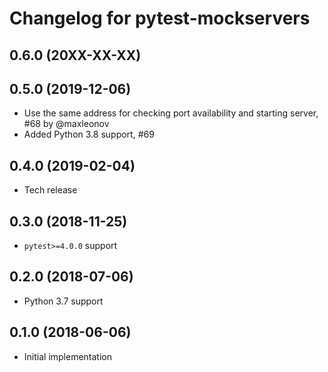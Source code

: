 # Changelog for pytest-mockservers

## 0.6.0 (20XX-XX-XX)

## 0.5.0 (2019-12-06)

- Use the same address for checking port availability and starting server, #68 by @maxleonov
- Added Python 3.8 support, #69

## 0.4.0 (2019-02-04)

- Tech release

## 0.3.0 (2018-11-25)

- `pytest>=4.0.0` support

## 0.2.0 (2018-07-06)

- Python 3.7 support

## 0.1.0 (2018-06-06)

- Initial implementation
